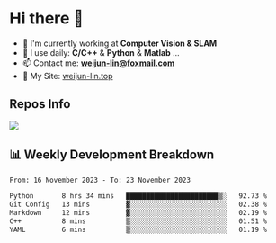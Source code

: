 # Hi there 👋

<!--
**Weijun-Lin/Weijun-Lin** is a ✨ _special_ ✨ repository because its `README.md` (this file) appears on your GitHub profile.

Here are some ideas to get you started:

- 🔭 I’m currently working on ...
- 🌱 I’m currently learning ...
- 👯 I’m looking to collaborate on ...
- 🤔 I’m looking for help with ...
- 💬 Ask me about ...
- 📫 How to reach me: ...
- 😄 Pronouns: ...
- ⚡ Fun fact: ...
-->

- 🏢 I'm currently working at **Computer Vision & SLAM**
- 🚀 I use daily: **C/C++** & **Python** & **Matlab** ...
- 📫 Contact me: **weijun-lin@foxmail.com**
- 🔗 My Site: [weijun-lin.top](https://weijun-lin.top/)

  

## Repos Info
![](https://github-readme-stats.vercel.app/api?username=Weijun-Lin&theme=cobalt)

## 📊 Weekly Development Breakdown

<!--START_SECTION:waka-->

```txt
From: 16 November 2023 - To: 23 November 2023

Python       8 hrs 34 mins   ███████████████████████▒░   92.73 %
Git Config   13 mins         ▓░░░░░░░░░░░░░░░░░░░░░░░░   02.38 %
Markdown     12 mins         ▓░░░░░░░░░░░░░░░░░░░░░░░░   02.19 %
C++          8 mins          ▒░░░░░░░░░░░░░░░░░░░░░░░░   01.51 %
YAML         6 mins          ▒░░░░░░░░░░░░░░░░░░░░░░░░   01.19 %
```

<!--END_SECTION:waka-->
